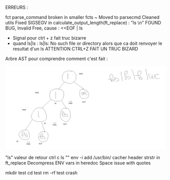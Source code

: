ERREURS :

fct parse_command broken in smaller fcts
~ Moved to parsecmd
Cleaned utils
Fixed SIGSEGV in calculate_output_length(ft_replace) : "ls \n"
FOUND BUG, Invalid Free, cause : <<EOF | ls

- Signal pour ctrl + z fait truc bizarre
- quand ls|ls : ls|ls: No such file or directory alors que ca doit renvoyer le resultat d'un ls
ATTENTION CTRL+Z FAIT UN TRUC BIZARD

Arbre AST pour comprendre comment c'est fait :

![alt text](<Screenshot from 2024-06-19 19-27-15.png>)





"ls"
valeur de retour ctrl c
ls ""
env -i add /usr/bin/
cacher header
strstr in ft_replace
Decompress ENV vars in heredoc
Space issue with quotes



mkdir test
cd test
rm -rf test
crash


